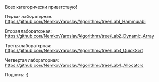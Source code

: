 Всех категорически приветствую!

Первая лабораторная: https://github.com/NemkovYaroslav/Algorithms/tree/Lab1_Hammurabi

Вторая лабораторная: https://github.com/NemkovYaroslav/Algorithms/tree/Lab2_Dynamic_Array

Третья лабораторная: https://github.com/NemkovYaroslav/Algorithms/tree/Lab3_QuickSort

Четвертая лабораторная: https://github.com/NemkovYaroslav/Algorithms/tree/Lab4_Allocators

Подпись: :)
